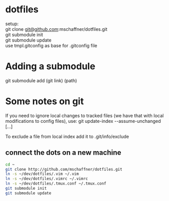 dotfiles
========
setup:<br>
git clone git@github.com:mschaffner/dotfiles.git<br>
git submodule init<br>
git submodule update<br>
use tmpl.gitconfig as base for .gitconfig file

Adding a submodule
==================
git submodule add (git link) (path)

Some notes on git
=================
If you need to ignore local changes to tracked files (we have that with local
modifications to config files), use:
git update-index --assume-unchanged [<file>...]

To exclude a file from local index add it to .git/info/exclude

connect the dots on a new machine
---------------------------------
```bash
cd ~
git clone http://github.com/mschaffner/dotfiles.git
ln -s ~/dev/dotfiles/.vim ~/.vim
ln -s ~/dev/dotfiles/.vimrc ~/.vimrc
ln -s ~/dev/dotfiles/.tmux.conf ~/.tmux.conf
git submodule init
git submodule update
